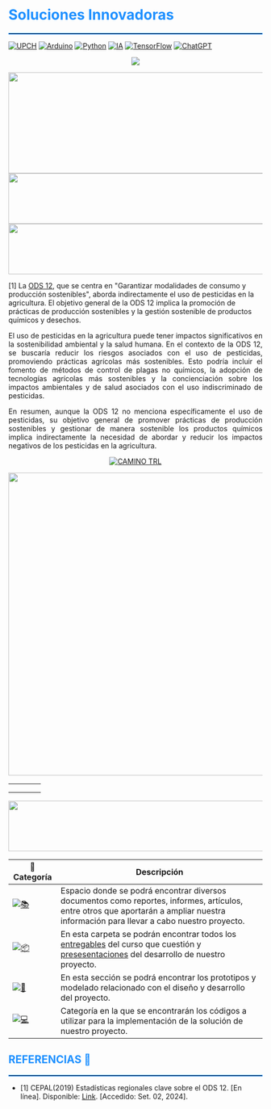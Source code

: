 <h1 style="color: #1E90FF;">Soluciones Innovadoras</h1>
<hr style="border: 1px solid #1E90FF;">

[![UPCH](https://img.shields.io/badge/UPCH-%20-101010?style=for-the-badge&logo=universities&logoColor=white&labelColor=FFD700)](https://www.cayetano.edu.pe/)
[![Arduino](https://img.shields.io/badge/Arduino-%20-101010?style=for-the-badge&logo=arduino&logoColor=white&labelColor=00979D)](https://www.arduino.cc/)
[![Python](https://img.shields.io/badge/Python-%20-101010?style=for-the-badge&logo=python&logoColor=white&labelColor=FFD43B)](https://www.python.org/)
[![IA](https://img.shields.io/badge/IA-%20-101010?style=for-the-badge&logo=robot&logoColor=white&labelColor=6C6E6B)](https://en.wikipedia.org/wiki/Artificial_intelligence)
[![TensorFlow](https://img.shields.io/badge/TensorFlow-%20-101010?style=for-the-badge&logo=tensorflow&logoColor=white&labelColor=FF6F00)](https://www.tensorflow.org/)
[![ChatGPT](https://img.shields.io/badge/ChatGPT-%20-101010?style=for-the-badge&logo=openai&logoColor=white&labelColor=10A37F)](https://www.openai.com/chatgpt)

<p align="center">
  <a href="https://cayetano.edu.pe/">
    <img src="https://readme-typing-svg.herokuapp.com?font=Time+New+Roman&color=F1C40F&size=25&center=true&vCenter=true&width=600&height=100&lines=UNIVERSIDAD+PERUANA+CAYETANO+HEREDIA">
  </a>
</p>

<img src="https://github.com/user-attachments/assets/698b513f-7de0-4639-8613-a79f1cd6cca4" width="1500" height="200">


<img src="https://github.com/user-attachments/assets/bc5760ab-4382-4bea-bd2b-6d71d03b632c" width="1500" height="100">



<img src="https://github.com/user-attachments/assets/752d15ad-6aec-4720-9c7e-a32fd83be5ab" width="1500" height="100">

<p align="justify">
  
[1] La [ODS 12](https://www.un.org/sustainabledevelopment/es/sustainable-consumption-production/), que se centra en "Garantizar modalidades de consumo y producción sostenibles", aborda indirectamente el uso de pesticidas en la agricultura. El objetivo general de la ODS 12 implica la promoción de prácticas de producción sostenibles y la gestión sostenible de productos químicos y desechos.
 </p>
 
<p align="justify">
El uso de pesticidas en la agricultura puede tener impactos significativos en la sostenibilidad ambiental y la salud humana. En el contexto de la ODS 12, se buscaría reducir los riesgos asociados con el uso de pesticidas, promoviendo prácticas agrícolas más sostenibles. Esto podría incluir el fomento de métodos de control de plagas no químicos, la adopción de tecnologías agrícolas más sostenibles y la concienciación sobre los impactos ambientales y de salud asociados con el uso indiscriminado de pesticidas.
</p>

<p align="justify">
En resumen, aunque la ODS 12 no menciona específicamente el uso de pesticidas, su objetivo general de promover prácticas de producción sostenibles y gestionar de manera sostenible los productos químicos implica indirectamente la necesidad de abordar y reducir los impactos negativos de los pesticidas en la agricultura.
</p>

<p align="center">
  <a href="https://vinculate.concytec.gob.pe/niveles-de-madurez/" target="_blank">
    <img src="https://readme-typing-svg.herokuapp.com?font=Time+New+Roman&color=518e77&size=25&center=true&vCenter=true&width=600&height=100&lines=CAMINO+TRL" alt="CAMINO TRL">
  </a>
</p>




<img src="https://github.com/user-attachments/assets/8c6d087b-cbd8-4623-8a05-1c83adbff29e" width="1500" height="600">


<table>
    <tr>
        <td style="border: 0px solid #ddd; padding: 8px;">
            <img src="https://github.com/user-attachments/assets/abde760f-910e-4b56-a211-96bbb9b71cb2" alt="">
        </td>
          <td style="border: 0px solid #ddd; padding: 8px;">
            <img src="https://github.com/user-attachments/assets/ab74a104-d8d8-411e-8ee5-cdf4cae0b2fa" alt="">
        </td>
        <td style="border: 0px solid #ddd; padding: 8px;">
            <img src="https://github.com/user-attachments/assets/c7460b79-923c-4e2f-be13-d420f8c59474" alt="">
        </td>
        <td style="border: 0px solid #ddd; padding: 8px;">
            <img src="https://github.com/user-attachments/assets/f68f5df0-c393-40da-bbe6-0fd7abeacce1" alt="">
        </td>

</table> 





<img src="https://github.com/user-attachments/assets/a203d076-09ac-40a9-a5ac-42745ef7f066" width="1500" height="100">

| 📂 Categoría    | Descripción |
|-----------------|-------------|
| [![📚](https://img.shields.io/badge/Documentación-%20-blue)](https://github.com/Magno-Luque/PI1/tree/main/Documentaci%C3%B3n) | Espacio donde se podrá encontrar diversos documentos como reportes, informes, artículos, entre otros que aportarán a ampliar nuestra información para llevar a cabo nuestro proyecto. |
| [![📦](https://img.shields.io/badge/PI1-%20-green)](https://github.com/Magno-Luque/PI1/tree/main/PI1) | En esta carpeta se podrán encontrar todos los [entregables](https://github.com/Magno-Luque/PI1/tree/main/PI1/Entregables) del curso que cuestión y [presesentaciones](https://github.com/Magno-Luque/PI1/tree/main/PI1/Presentaciones) del desarrollo de nuestro proyecto. |
| [![🔧](https://img.shields.io/badge/Hardware-%20-orange)](https://github.com/Magno-Luque/PI1/tree/main/Hardware) | En esta sección se podrá encontrar los prototipos y modelado relacionado con el diseño y desarrollo del proyecto. |
| [![💻](https://img.shields.io/badge/Software-%20-purple)](https://github.com/Magno-Luque/PI1/tree/main/Software) | Categoría en la que se encontrarán los códigos a utilizar para la implementación de la solución de nuestro proyecto. |

<h2 style="color: #1E90FF;">REFERENCIAS 📖</h2>
<hr style="border: 1px solid #1E90FF;">

+ [1] CEPAL(2019) Estadísticas regionales clave sobre el ODS 12. [En línea]. Disponible: [Link](https://www.cepal.org/sites/default/files/static/files/ods12_c1900731_press.pdf). [Accedido: Set. 02, 2024].
